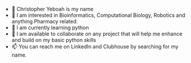 - 👋 Christopher Yeboah is my name
- 👀 I am interested in Bioinformatics, Computational Biology, Robotics and anything Pharmacy related.
- 🌱 I am currently learning python
- 💞️ I am available to collaborate on any project that will help me enhance and build on my basic python skills
- 📫 You can reach me on LinkedIn and Clubhouse by searching for my name.

<!---
Christopher5120/Christopher5120 is a ✨ special ✨ repository because its `README.md` (this file) appears on your GitHub profile.
You can click the Preview link to take a look at your changes.
--->
